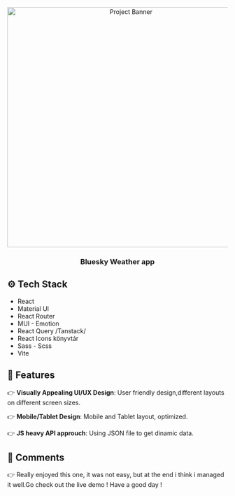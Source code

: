 <div align="center">
<a>
      <img src="https://res.cloudinary.com/dz209s6jk/image/upload/v1634565177/Challenges/wudjsbv8g93aarlhvbud.jpg" alt="Project Banner" width="550px"/>
</a>
  <h3 align="center">Bluesky Weather app</h3>

</div>

## <a name="tech-stack">⚙️ Tech Stack</a>

- React
- Material UI
- React Router
- MUI - Emotion
- React Query /Tanstack/
- React Icons könyvtár
- Sass - Scss
- Vite

## <a name="features">🔋 Features</a>

👉 **Visually Appealing UI/UX Design**: User friendly design,different layouts on different screen sizes.

👉 **Mobile/Tablet Design**: Mobile and Tablet layout, optimized.

👉 **JS heavy API approuch**: Using JSON file to get dinamic data.

## <a name="toughts">📝 Comments</a>

👉 Really enjoyed this one, it was not easy, but at the end i think i managed it well.Go check out the live demo ! Have a good day !
